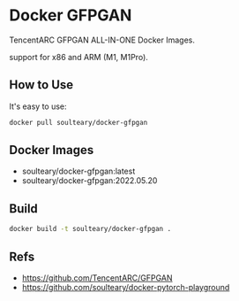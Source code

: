 # Docker GFPGAN

TencentARC GFPGAN ALL-IN-ONE Docker Images.

support for x86 and ARM (M1, M1Pro).

## How to Use

It's easy to use:

```bash
docker pull soulteary/docker-gfpgan
```

## Docker Images

- soulteary/docker-gfpgan:latest
- soulteary/docker-gfpgan:2022.05.20

## Build

```bash
docker build -t soulteary/docker-gfpgan .
```

## Refs

- https://github.com/TencentARC/GFPGAN
- https://github.com/soulteary/docker-pytorch-playground
